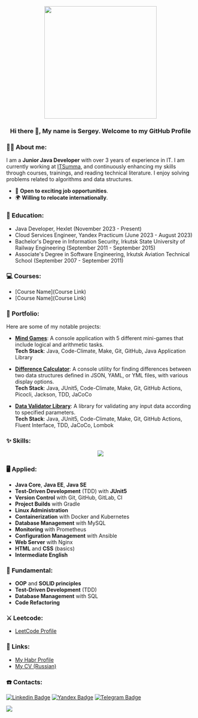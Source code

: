 <div id="header" align="center">
  <img src="https://media.giphy.com/media/LMcB8XospGZO8UQq87/giphy.gif" width="300"/>
</div>

<h3 align="center"> Hi there 👋, My name is Sergey. Welcome to my GitHub Profile<br/> </h3> 

### 👨‍💻 About me:
I am a **Junior Java Developer** with over 3 years of experience in IT. I am currently working at [ITSumma](http://www.itsumma.ru/), and continuously enhancing my skills through courses, trainings, and reading technical literature. I enjoy solving problems related to algorithms and data structures.

* 🚀  **Open to exciting job opportunities**.
* 🌍  **Willing to relocate internationally**.

### 📝 Education:
- Java Developer, Hexlet (November 2023 - Present)
- Cloud Services Engineer, Yandex Practicum (June 2023 - August 2023)
- Bachelor's Degree in Information Security, Irkutsk State University of Railway Engineering (September 2011 - September 2015)
- Associate's Degree in Software Engineering, Irkutsk Aviation Technical School (September 2007 - September 2011)

### 💻 Courses:
- [Course Name](Course Link)
- [Course Name](Course Link)

### 💼 Portfolio:
Here are some of my notable projects:

- **[Mind Games](https://github.com/BroCodeX/Mind-Games)**: A console application with 5 different mini-games that include logical and arithmetic tasks.  
  **Tech Stack**: Java, Code-Climate, Make, Git, GitHub, Java Application Library

- **[Difference Calculator](https://github.com/BroCodeX/Difference-Calculator)**: A console utility for finding differences between two data structures defined in JSON, YAML, or YML files, with various display options.  
  **Tech Stack**: Java, JUnit5, Code-Climate, Make, Git, GitHub Actions, Picocli, Jackson, TDD, JaCoCo

- **[Data Validator Library](https://github.com/BroCodeX/Data-Validator-Library)**: A library for validating any input data according to specified parameters.  
  **Tech Stack**: Java, JUnit5, Code-Climate, Make, Git, GitHub Actions, Fluent Interface, TDD, JaCoCo, Lombok

### ✨ Skills:

<p align="center">
  <a href="https://skillicons.dev">
    <img src="https://skillicons.dev/icons?i=java,spring,idea,gradle,git,github,mysql,postgres,bash,linux,docker,html,css,nginx,prometheus,kubernetes,ansible" />
  </a>
</p>

### 🖥 Applied:
* **Java Core**, **Java EE**, **Java SE**
* **Test-Driven Development** (TDD) with **JUnit5**
* **Version Control** with Git, GitHub, GitLab, CI
* **Project Builds** with Gradle
* **Linux Administration**
* **Containerization** with Docker and Kubernetes
* **Database Management** with MySQL
* **Monitoring** with Prometheus
* **Configuration Management** with Ansible
* **Web Server** with Nginx
* **HTML** and **CSS** (basics)
* **Intermediate English**

### 🏫 Fundamental:
* **OOP** and **SOLID principles**
* **Test-Driven Development** (TDD)
* **Database Management** with SQL
* **Code Refactoring**

### ⚔ Leetcode:
- [LeetCode Profile](https://leetcode.com/u/BroCodeX/)

### 📄 Links:
* [My Habr Profile](https://career.habr.com/ap0ll0)
* [My CV (Russian)](https://cv.hexlet.io/ru/resumes/3876)

### ☎️ Contacts:
[![Linkedin Badge](https://img.shields.io/badge/LinkedIn-0077B5?style=for-the-badge&logo=linkedin&logoColor=white)](https://www.linkedin.com/) 
[![Yandex Badge](https://img.shields.io/badge/YANDEX.MAIL-FF0000?style=for-the-badge&logo=mail.ru&logoColor=white)](mailto:ss.sukhanoff@yandex.ru) 
[![Telegram Badge](https://img.shields.io/badge/Telegram-26A5E4.svg?style=for-the-badge&logo=Telegram&logoColor=white)](https://t.me/isukhanoff)

![](https://komarev.com/ghpvc/?username=BroCodeX&style=flat-square&color=blue)
